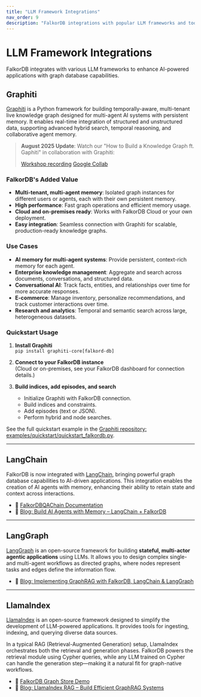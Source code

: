 ```yaml
---
title: "LLM Framework Integrations"
nav_order: 9
description: "FalkorDB integrations with popular LLM frameworks and tools."
---
```


# LLM Framework Integrations

FalkorDB integrates with various LLM frameworks to enhance AI-powered applications with graph database capabilities.

## Graphiti

[Graphiti](https://help.getzep.com/graphiti/configuration/graph-db-configuration#falkordb) is a Python framework for building temporally-aware, multi-tenant live knowledge graph designed for multi-agent AI systems with persistent memory. It enables real-time integration of structured and unstructured data, supporting advanced hybrid search, temporal reasoning, and collaborative agent memory.

> **August 2025 Update**: Watch our "How to Build a Knowledge Graph ft. Gaphiti" in collaboration with Graphiti:
> 
> [Workshop recording](https://www.youtube.com/watch?v=F4hwuLlISP4&lc=UgwPSaR6GAM_86g9AxJ4AaABAg)
> [Google Collab](https://colab.research.google.com/drive/1HbDPKlsz9tYfRGeWHn60vsWeGhFIsqyF?usp=sharing)

### FalkorDB's Added Value

- **Multi-tenant, multi-agent memory**: Isolated graph instances for different users or agents, each with their own persistent memory.
- **High performance**: Fast graph operations and efficient memory usage.
- **Cloud and on-premises ready**: Works with FalkorDB Cloud or your own deployment.
- **Easy integration**: Seamless connection with Graphiti for scalable, production-ready knowledge graphs.

### Use Cases

- **AI memory for multi-agent systems**: Provide persistent, context-rich memory for each agent.
- **Enterprise knowledge management**: Aggregate and search across documents, conversations, and structured data.
- **Conversational AI**: Track facts, entities, and relationships over time for more accurate responses.
- **E-commerce**: Manage inventory, personalize recommendations, and track customer interactions over time.
- **Research and analytics**: Temporal and semantic search across large, heterogeneous datasets.

### Quickstart Usage

1. **Install Graphiti**  
   `pip install graphiti-core[falkord-db]`

2. **Connect to your FalkorDB instance**  
   (Cloud or on-premises, see your FalkorDB dashboard for connection details.)

3. **Build indices, add episodes, and search**  
   - Initialize Graphiti with FalkorDB connection.
   - Build indices and constraints.
   - Add episodes (text or JSON).
   - Perform hybrid and node searches.

See the full quickstart example in the [Graphiti repository: examples/quickstart/quickstart_falkordb.py](https://github.com/getzep/graphiti/blob/main/examples/quickstart/quickstart_falkordb.py).

---

## LangChain

FalkorDB is now integrated with [LangChain](https://www.langchain.com/), bringing powerful graph database capabilities to AI-driven applications. This integration enables the creation of AI agents with memory, enhancing their ability to retain state and context across interactions.

- 🔗 [FalkorDBQAChain Documentation](https://python.langchain.com/docs/use_cases/more/graph/graph_falkordb_qa)  
- 📓 [Blog: Build AI Agents with Memory – LangChain + FalkorDB](https://www.falkordb.com/blog/building-ai-agents-with-memory-langchain/)

---

## LangGraph

[LangGraph](https://www.langgraph.dev/) is an open-source framework for building **stateful, multi-actor agentic applications** using LLMs. It allows you to design complex single- and multi-agent workflows as directed graphs, where nodes represent tasks and edges define the information flow.

- 📓 [Blog: Implementing GraphRAG with FalkorDB, LangChain & LangGraph](https://www.falkordb.com/blog/graphrag-workflow-falkordb-langchain/)

---

## LlamaIndex

[LlamaIndex](https://www.llamaindex.ai/) is an open-source framework designed to simplify the development of LLM-powered applications. It provides tools for ingesting, indexing, and querying diverse data sources.

In a typical RAG (Retrieval-Augmented Generation) setup, LlamaIndex orchestrates both the retrieval and generation phases. FalkorDB powers the retrieval module using Cypher queries, while any LLM trained on Cypher can handle the generation step—making it a natural fit for graph-native workflows.

- 🔗 [FalkorDB Graph Store Demo](https://gpt-index.readthedocs.io/en/latest/examples/index_structs/knowledge_graph/FalkorDBGraphDemo.html)  
- 📓 [Blog: LlamaIndex RAG – Build Efficient GraphRAG Systems](https://www.falkordb.com/blog/llamaindex-rag-implementation-graphrag/)
